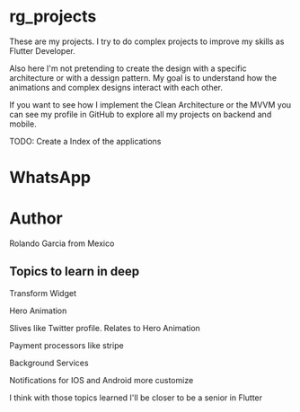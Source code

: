 # rg_projects

These are my projects. I try to do complex projects to improve my skills as Flutter Developer.

Also here I'm not pretending to create the design with a specific architecture or with a dessign pattern.
My goal is to understand how the animations and complex designs interact with each other.

If you want to see how I implement the Clean Architecture or the MVVM you can see my profile in GitHub to explore all my projects on backend and mobile.

TODO: Create a Index of the applications



# WhatsApp



# Author

Rolando Garcia from Mexico

## Topics to learn in deep

Transform Widget

Hero Animation

Slives like Twitter profile. Relates to Hero Animation

Payment processors like stripe

Background Services

Notifications for IOS and Android more customize

I think with those topics learned I'll be closer to be a senior in Flutter

